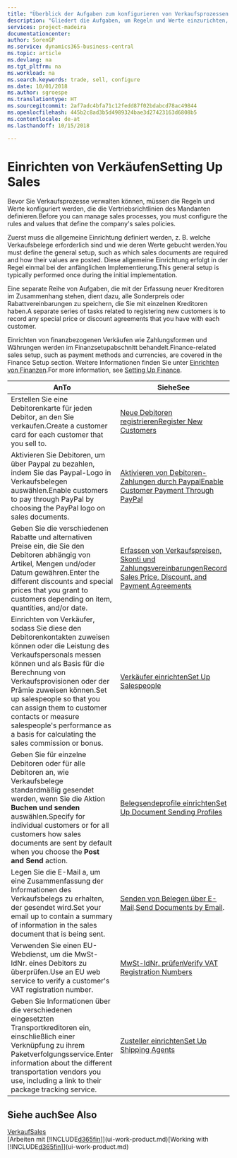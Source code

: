 ```yaml
---
title: "Überblick der Aufgaben zum konfigurieren von Verkaufsprozessen | Microsoft Docs"
description: "Gliedert die Aufgaben, um Regeln und Werte einzurichten, um Ihre Vertriebsrichtlinien und Arbeitsgänge zu definieren."
services: project-madeira
documentationcenter: 
author: SorenGP
ms.service: dynamics365-business-central
ms.topic: article
ms.devlang: na
ms.tgt_pltfrm: na
ms.workload: na
ms.search.keywords: trade, sell, configure
ms.date: 10/01/2018
ms.author: sgroespe
ms.translationtype: HT
ms.sourcegitcommit: 2af7adc4bfa71c12fedd87f02bdabcd78ac49844
ms.openlocfilehash: 445b2c8ad3b5d4989324bae3d27423163d6808b5
ms.contentlocale: de-at
ms.lasthandoff: 10/15/2018

---
```

# <a name="setting-up-sales"></a><span data-ttu-id="a4a6b-103">Einrichten von Verkäufen</span><span class="sxs-lookup"><span data-stu-id="a4a6b-103">Setting Up Sales</span></span>
<span data-ttu-id="a4a6b-104">Bevor Sie Verkaufsprozesse verwalten können, müssen die Regeln und Werte konfiguriert werden, die die Vertriebsrichtlinien des Mandanten definieren.</span><span class="sxs-lookup"><span data-stu-id="a4a6b-104">Before you can manage sales processes, you must configure the rules and values that define the company's sales policies.</span></span>

<span data-ttu-id="a4a6b-105">Zuerst muss die allgemeine Einrichtung definiert werden, z. B. welche Verkaufsbelege erforderlich sind und wie deren Werte gebucht werden.</span><span class="sxs-lookup"><span data-stu-id="a4a6b-105">You must define the general setup, such as which sales documents are required and how their values are posted.</span></span> <span data-ttu-id="a4a6b-106">Diese allgemeine Einrichtung erfolgt in der Regel einmal bei der anfänglichen Implementierung.</span><span class="sxs-lookup"><span data-stu-id="a4a6b-106">This general setup is typically performed once during the initial implementation.</span></span>

<span data-ttu-id="a4a6b-107">Eine separate Reihe von Aufgaben, die mit der Erfassung neuer Kreditoren im Zusammenhang stehen, dient dazu, alle Sonderpreis oder Rabattvereinbarungen zu speichern, die Sie mit einzelnen Kreditoren haben.</span><span class="sxs-lookup"><span data-stu-id="a4a6b-107">A separate series of tasks related to registering new customers is to record any special price or discount agreements that you have with each customer.</span></span>

<span data-ttu-id="a4a6b-108">Einrichten von finanzbezogenen Verkäufen wie Zahlungsformen und Währungen werden im Finanzsetupabschnitt behandelt.</span><span class="sxs-lookup"><span data-stu-id="a4a6b-108">Finance-related sales setup, such as payment methods and currencies, are covered in the Finance Setup section.</span></span> <span data-ttu-id="a4a6b-109">Weitere Informationen finden Sie unter [Einrichten von Finanzen](finance-setup-finance.md).</span><span class="sxs-lookup"><span data-stu-id="a4a6b-109">For more information, see [Setting Up Finance](finance-setup-finance.md).</span></span>

| <span data-ttu-id="a4a6b-110">An</span><span class="sxs-lookup"><span data-stu-id="a4a6b-110">To</span></span> | <span data-ttu-id="a4a6b-111">Siehe</span><span class="sxs-lookup"><span data-stu-id="a4a6b-111">See</span></span> |
| --- | --- |
| <span data-ttu-id="a4a6b-112">Erstellen Sie eine Debitorenkarte für jeden Debitor, an den Sie verkaufen.</span><span class="sxs-lookup"><span data-stu-id="a4a6b-112">Create a customer card for each customer that you sell to.</span></span> |[<span data-ttu-id="a4a6b-113">Neue Debitoren registrieren</span><span class="sxs-lookup"><span data-stu-id="a4a6b-113">Register New Customers</span></span>](sales-how-register-new-customers.md) |
| <span data-ttu-id="a4a6b-114">Aktivieren Sie Debitoren, um über Paypal zu bezahlen, indem Sie das Paypal-Logo in Verkaufsbelegen auswählen.</span><span class="sxs-lookup"><span data-stu-id="a4a6b-114">Enable customers to pay through PayPal by choosing the PayPal logo on sales documents.</span></span> |[<span data-ttu-id="a4a6b-115">Aktivieren von Debitoren-Zahlungen durch Paypal</span><span class="sxs-lookup"><span data-stu-id="a4a6b-115">Enable Customer Payment Through PayPal</span></span>](sales-how-enable-payment-service-extensions.md) |
| <span data-ttu-id="a4a6b-116">Geben Sie die verschiedenen Rabatte und alternativen Preise ein, die Sie den Debitoren abhängig von Artikel, Mengen und/oder Datum gewähren.</span><span class="sxs-lookup"><span data-stu-id="a4a6b-116">Enter the different discounts and special prices that you grant to customers depending on item, quantities, and/or date.</span></span> |[<span data-ttu-id="a4a6b-117">Erfassen von Verkaufspreisen, Skonti und Zahlungsvereinbarungen</span><span class="sxs-lookup"><span data-stu-id="a4a6b-117">Record Sales Price, Discount, and Payment Agreements</span></span>](sales-how-record-sales-price-discount-payment-agreements.md) |
| <span data-ttu-id="a4a6b-118">Einrichten von Verkäufer, sodass Sie diese den Debitorenkontakten zuweisen können oder die Leistung des Verkaufspersonals messen können und als Basis für die Berechnung von Verkaufsprovisionen oder der Prämie zuweisen können.</span><span class="sxs-lookup"><span data-stu-id="a4a6b-118">Set up salespeople so that you can assign them to customer contacts or measure salespeople's performance as a basis for calculating the sales commission or bonus.</span></span> |[<span data-ttu-id="a4a6b-119">Verkäufer einrichten</span><span class="sxs-lookup"><span data-stu-id="a4a6b-119">Set Up Salespeople</span></span>](sales-how-setup-salespeople.md) |
| <span data-ttu-id="a4a6b-120">Geben Sie für einzelne Debitoren oder für alle Debitoren an, wie Verkaufsbelege standardmäßig gesendet werden, wenn Sie die Aktion **Buchen und senden** auswählen.</span><span class="sxs-lookup"><span data-stu-id="a4a6b-120">Specify for individual customers or for all customers how sales documents are sent by default when you choose the **Post and Send** action.</span></span> |[<span data-ttu-id="a4a6b-121">Belegsendeprofile einrichten</span><span class="sxs-lookup"><span data-stu-id="a4a6b-121">Set Up Document Sending Profiles</span></span>](sales-how-setup-document-send-profiles.md) |
| <span data-ttu-id="a4a6b-122">Legen Sie die E-Mail a, um eine Zusammenfassung der Informationen des Verkaufsbelegs zu erhalten, der gesendet wird.</span><span class="sxs-lookup"><span data-stu-id="a4a6b-122">Set your email up to contain a summary of information in the sales document that is being sent.</span></span> |<span data-ttu-id="a4a6b-123">[Senden von Belegen über E-Mail](ui-how-send-documents-email.md).</span><span class="sxs-lookup"><span data-stu-id="a4a6b-123">[Send Documents by Email](ui-how-send-documents-email.md).</span></span> |
|<span data-ttu-id="a4a6b-124">Verwenden Sie einen EU-Webdienst, um die MwSt-IdNr. eines Debitors zu überprüfen.</span><span class="sxs-lookup"><span data-stu-id="a4a6b-124">Use an EU web service to verify a customer's VAT registration number.</span></span>|[<span data-ttu-id="a4a6b-125">MwSt-IdNr. prüfen</span><span class="sxs-lookup"><span data-stu-id="a4a6b-125">Verify VAT Registration Numbers</span></span>](finance-setup-vat.md)|
|<span data-ttu-id="a4a6b-126">Geben Sie Informationen über die verschiedenen eingesetzten Transportkreditoren ein, einschließlich einer Verknüpfung zu ihrem Paketverfolgungsservice.</span><span class="sxs-lookup"><span data-stu-id="a4a6b-126">Enter information about the different transportation vendors you use, including a link to their package tracking service.</span></span>|[<span data-ttu-id="a4a6b-127">Zusteller einrichten</span><span class="sxs-lookup"><span data-stu-id="a4a6b-127">Set Up Shipping Agents</span></span>](sales-how-to-set-up-shipping-agents.md)|

## <a name="see-also"></a><span data-ttu-id="a4a6b-128">Siehe auch</span><span class="sxs-lookup"><span data-stu-id="a4a6b-128">See Also</span></span>
[<span data-ttu-id="a4a6b-129">Verkauf</span><span class="sxs-lookup"><span data-stu-id="a4a6b-129">Sales</span></span>](sales-manage-sales.md)  
<span data-ttu-id="a4a6b-130">[Arbeiten mit [!INCLUDE[d365fin](includes/d365fin_md.md)]](ui-work-product.md)</span><span class="sxs-lookup"><span data-stu-id="a4a6b-130">[Working with [!INCLUDE[d365fin](includes/d365fin_md.md)]](ui-work-product.md)</span></span>

